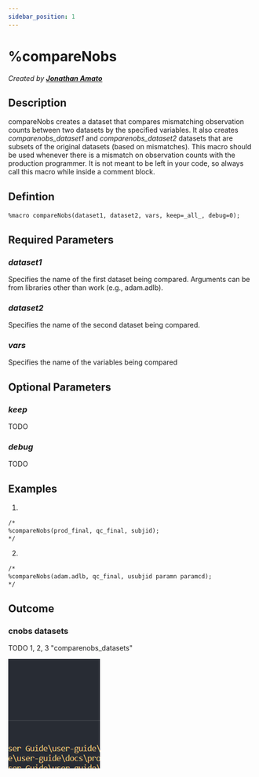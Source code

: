 ```yaml
---
sidebar_position: 1
---
```


# %compareNobs

_Created by [**Jonathan Amato**](mailto:jonathan.amato@emanatebiostats.com?subject=User%20Guide:%20compareNobs)_

## Description

compareNobs creates a dataset that compares mismatching observation counts between two datasets by the specified variables. It also creates _comparenobs_dataset1_ and _comparenobs_dataset2_ datasets that are subsets of the original datasets (based on mismatches). This macro should be used whenever there is a mismatch on observation counts with the production programmer. It is not meant to be left in your code, so always call this macro while inside a comment block.

## Defintion

```sas
%macro compareNobs(dataset1, dataset2, vars, keep=_all_, debug=0);
```

## Required Parameters

### _dataset1_

Specifies the name of the first dataset being compared. Arguments can be from libraries other than work (e.g., adam.adlb).

### _dataset2_

Specifies the name of the second dataset being compared.

### _vars_

Specifies the name of the variables being compared

## Optional Parameters

### _keep_

TODO

### _debug_

TODO

## Examples

1.

```sas
/*
%compareNobs(prod_final, qc_final, subjid);
*/
```

2.

```sas
/*
%compareNobs(adam.adlb, qc_final, usubjid paramn paramcd);
*/
```

## Outcome

### cnobs datasets

TODO 1, 2, 3 "comparenobs_datasets"

![](/img/macros/test.png)
